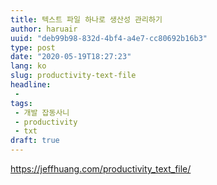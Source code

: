 ```yaml
---
title: 텍스트 파일 하나로 생산성 관리하기
author: haruair
uuid: "deb99b98-832d-4bf4-a4e7-cc80692b16b3"
type: post
date: "2020-05-19T18:27:23"
lang: ko
slug: productivity-text-file
headline:
 - 
tags:
 - 개발 잡동사니
 - productivity
 - txt
draft: true
---
```


https://jeffhuang.com/productivity_text_file/